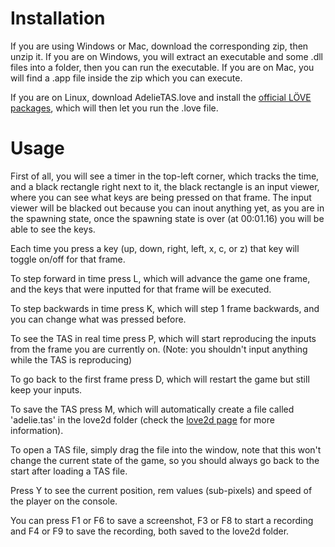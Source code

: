 # Installation
If you are using Windows or Mac, download the corresponding zip, then unzip it.
If you are on Windows, you will extract an executable and some .dll files into a folder, then you can run the executable.
If you are on Mac, you will find a .app file inside the zip which you can execute.

If you are on Linux, download AdelieTAS.love and install the [official LÖVE packages](https://www.love2d.org), which will then let you run the .love file.

# Usage
First of all, you will see a timer in the top-left corner, which tracks the time, and a black rectangle right next to it, the black rectangle is an input viewer, where you can see what keys are being pressed on that frame. The input viewer will be blacked out because you can inout anything yet, as you are in the spawning state, once the spawning state is over (at 00:01.16) you will be able to see the keys.

Each time you press a key (up, down, right, left, x, c, or z) that key will toggle on/off for that frame.

To step forward in time press L, which will advance the game one frame, and the keys that were inputted for that frame will be executed.

To step backwards in time press K, which will step 1 frame backwards, and you can change what was pressed before.

To see the TAS in real time press P, which will start reproducing the inputs from the frame you are currently on. (Note: you shouldn't input anything while the TAS is reproducing)

To go back to the first frame press D, which will restart the game but still keep your inputs.

To save the TAS press M, which will automatically create a file called 'adelie.tas' in the love2d folder (check the [love2d page](https://love2d.org/wiki/love.filesystem) for more information).

To open a TAS file, simply drag the file into the window, note that this won't change the current state of the game, so you should always go back to the start after loading a TAS file.

Press Y to see the current position, rem values (sub-pixels) and speed of the player on the console.

You can press F1 or F6 to save a screenshot, F3 or F8 to start a recording and F4 or F9 to save the recording, both saved to the love2d folder.
